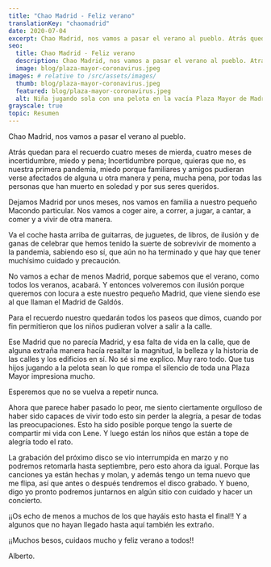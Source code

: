 ```yaml
---
title: "Chao Madrid - Feliz verano"
translationKey: "chaomadrid"
date: 2020-07-04
excerpt: Chao Madrid, nos vamos a pasar el verano al pueblo. Atrás quedan para el recuerdo cuatro meses de mierda, cuatro meses de incertidumbre, miedo y pena.
seo:
  title: Chao Madrid - Feliz verano
  description: Chao Madrid, nos vamos a pasar el verano al pueblo. Atrás quedan para el recuerdo cuatro meses de mierda, cuatro meses de incertidumbre, miedo y pena.
  image: blog/plaza-mayor-coronavirus.jpeg
images: # relative to /src/assets/images/
  thumb: blog/plaza-mayor-coronavirus.jpeg
  featured: blog/plaza-mayor-coronavirus.jpeg
  alt: Niña jugando sola con una pelota en la vacía Plaza Mayor de Madrid
grayscale: true
topic: Resumen
---
```


Chao Madrid, nos vamos a pasar el verano al pueblo.

Atrás quedan para el recuerdo cuatro meses de mierda, cuatro meses de incertidumbre, miedo y pena; Incertidumbre porque, quieras que no, es nuestra primera pandemia, miedo porque familiares y amigos pudieran verse afectados de alguna u otra manera y pena, mucha pena, por todas las personas que han muerto en soledad y por sus seres queridos.

Dejamos Madrid por unos meses, nos vamos en familia a nuestro pequeño Macondo particular. Nos vamos a coger aire, a correr, a jugar, a cantar, a comer y a vivir de otra manera.

Va el coche hasta arriba de guitarras, de juguetes, de libros, de ilusión y de ganas de celebrar que hemos tenido la suerte de sobrevivir de momento a la pandemia, sabiendo eso sí, que aún no ha terminado y que hay que tener muchísimo cuidado y precaución.

No vamos a echar de menos Madrid, porque sabemos que el verano, como todos los veranos, acabará. Y entonces volveremos con ilusión porque queremos con locura a este nuestro pequeño Madrid, que viene siendo ese al que llaman el Madrid de Galdós.

Para el recuerdo nuestro quedarán todos los paseos que dimos, cuando por fin permitieron que los niños pudieran volver a salir a la calle.

Ese Madrid que no parecía Madrid, y esa falta de vida en la calle, que de alguna extraña manera hacía resaltar la magnitud, la belleza y la historia de las calles y los edificios en sí. No sé si me explico. Muy raro todo. Que tus hijos jugando a la pelota sean lo que rompa el silencio de toda una Plaza Mayor impresiona mucho.

Esperemos que no se vuelva a repetir nunca.

Ahora que parece haber pasado lo peor, me siento ciertamente orgulloso de haber sido capaces de vivir todo esto sin perder la alegría, a pesar de todas las preocupaciones. Esto ha sido posible porque tengo la suerte de compartir mi vida con Lene. Y luego están los niños que están a tope de alegría todo el rato.

La grabación del próximo disco se vio interrumpida en marzo y no podremos retomarla hasta septiembre, pero esto ahora da igual. Porque las canciones ya están hechas y molan, y además tengo un tema nuevo que me flipa, así que antes o después tendremos el disco grabado. Y bueno, digo yo pronto podremos juntarnos en algún sitio con cuidado y hacer un concierto.

¡¡Os echo de menos a muchos de los que hayáis esto hasta el final!! Y a algunos que no hayan llegado hasta aquí también les extraño.

¡¡Muchos besos, cuidaos mucho y feliz verano a todos!!

Alberto.
